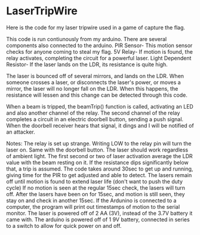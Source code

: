 # LaserTripWire
Here is the code for my laser tripwire used in a game of capture the flag.

This code is run contiunously from my arduino. There are several components also connected to the arduino.
  PIR Sensor- This motion sensor checks for anyone coming to steal my flag.
  5V Relay- If motion is found, the relay activates, completing the circuit for a powerful laser.
  Light Dependent Resistor- If the laser lands on the LDR, its resistance is quite high.
  
The laser is bounced off of several mirrors, and lands on the LDR.
When someone crosses a laser, or disconnects the laser's power, or moves a mirror, the laser will
no longer fall on the LDR. When this happens, the resistance will lessen and this change can be
detected through this code. 

When a beam is tripped, the beamTrip() function is called, activating an LED and also another channel of the relay.
The second channel of the relay completes a circuit in an electric doorbell button, sending a push signal.
When the doorbell receiver hears that signal, it dings and I will be notified of an attacker.

Notes:
The relay is set up strange. Writing LOW to the relay pin will turn the laser on. Same with the doorbell button.
The laser should work regardless of ambient light. The first second or two of laser activation average the LDR
value with the beam resting on it. If the resistance dips significantly below that, a trip is assumed.
The code takes around 30sec to get up and running, giving time for the PIR to get adjusted and able to detect.
The lasers remain off until motion is found to extend laser life (don't want to push the duty cycle)
If no motion is seen at the regular 15sec check, the lasers will turn off.
After the lasers have been on for 15sec, and motion is still seen, they stay on and check in another 15sec.
If the Ardunino is connected to a computer, the program will print out timestamps of motion to the serial monitor.
The laser is powered off of 2 AA (3V), instead of the 3.7V battery it came with.
The arduino is powered off of 1 9V battery, connected in series to a switch to allow for quick power on and off.
